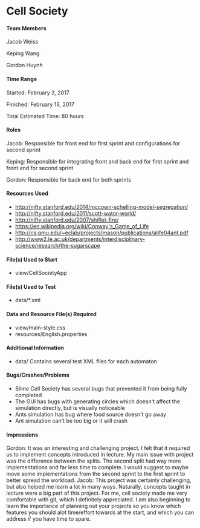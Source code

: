 Cell Society
============
#### Team Members

Jacob Weiss

Keping Wang

Gordon Huynh

#### Time Range

Started: February 3, 2017

Finished: February 13, 2017

Total Estimated Time: 80 hours

#### Roles

Jacob: Responsible for front end for first sprint and configurations for second sprint

Keping: Responsible for integrating front and back end for first sprint and front end for second sprint

Gordon: Responsible for back end for both sprints

#### Resources Used

* http://nifty.stanford.edu/2014/mccown-schelling-model-segregation/
* http://nifty.stanford.edu/2011/scott-wator-world/
* http://nifty.stanford.edu/2007/shiflet-fire/
* https://en.wikipedia.org/wiki/Conway's_Game_of_Life
* http://cs.gmu.edu/~eclab/projects/mason/publications/alife04ant.pdf
* http://www2.le.ac.uk/departments/interdisciplinary-science/research/the-sugarscape

#### File(s) Used to Start

* view/CellSocietyApp

#### File(s) Used to Test

* data/*.xml

#### Data and Resource File(s) Required

* view/main-style.css
* resources/English.properties

#### Additional Information

* data/ Contains several test XML files for each automaton

#### Bugs/Crashes/Problems

* Slime Cell Society has several bugs that prevented it from being fully completed
* The GUI has bugs with generating circles which doesn't affect the simulation directly, but is visually noticeable
* Ants simulation has bug where food source doesn't go away
* Ant simulation can't be too big or it will crash

#### Impressions

Gordon: It was an interesting and challenging project. I felt that it required us to implement concepts introduced in lecture. My main issue with project was the difference between the splits. The second split had way more implementations and far less time to complete. I would suggest to maybe move some implementations from the second sprint to the first sprint to better spread the workload.
Jacob: This project was certainly challenging, but also helped me learn a lot in many ways. Naturally, concepts taught in lecture were a big part of this project. For me, cell society made me very comfortable with git, which I definitely appreciated. I am also beginning to learn the importance of planning out your projects so you know which features you should alot time/effort towards at the start, and which you can address if you have time to spare.
